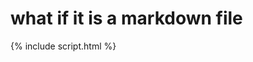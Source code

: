 # what if it is a markdown file

<!-- BEGIN_INCLUDE -->
{% include script.html %}
<!-- END_INCLUDE -->
